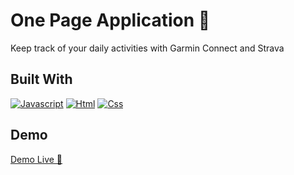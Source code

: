 # One Page Application 🤿

Keep track of your daily activities with Garmin Connect and Strava

## Built With

[![Javascript][Javascript.com]][Javascript-url]
[![Html][Html.com]][Html-url]
[![Css][Css.com]][Css-url]

## Demo

[Demo Live 🤿](https://astounding-yeot-f1db7d.netlify.app/)

<!-- MARKDOWN LINKS & IMAGES -->
[Javascript.com]: https://img.shields.io/badge/JavaScript-F7DF1E?style=for-the-badge&logo=javascript&logoColor=black
[Javascript-url]: https://www.javascript.com/
[Html.com]: https://img.shields.io/badge/HTML5-E34F26?style=for-the-badge&logo=html5&logoColor=white
[Html-url]: https://html.com/
[Css.com]: https://img.shields.io/badge/CSS3-1572B6?style=for-the-badge&logo=css3&logoColor=white
[Css-url]: https://www.w3.org/Style/CSS/Overview.en.html
